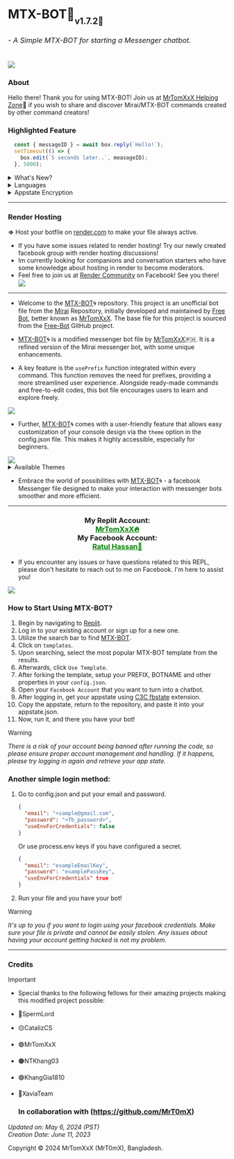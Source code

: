 <h1>MTX-BOT🤖<sub><sub>v1.7.2🚀</sub><br><sub><sub><h6>- A Simple MTX-BOT for starting a Messenger chatbot.</h6></sub></sub></sub></h1>

<img align="center" src="https://i.postimg.cc/8kKq5btw/images-2.jpg"></a>

<h3>About</h3>

Hello there! Thank you for using MTX-BOT! Join us at [MrTomXxX Helping Zone](https://www.facebook.com/groups/tomxxx)🍪 if you wish to share and discover Mirai/MTX-BOT commands created by other command creators!


### Highlighted Feature
```js
  const { messageID } = await box.reply(`Hello!`);
  setTimeout(() => {
    box.edit(`5 seconds later..`, measageID);
  }, 5000);
```
  

<details>
  <summary>What's New?</summary>

### UPDATE!
  - New Box Feature for sending response using the bot.
  - New Env Credentials feature to hide your credentials.
</details>

<details>
  <summary>Languages</summary>
  
> - en = English-US 
> - vi = Vietnamese 
> - tl = Tagalog 
> - cb = Bisaya/Cebuano
> - bd = Bengali 
> - ar = Arabic

Go to your config.json and set it in the language property:
```json
{
  "language": "en",
}
```

Looking for a French language translation done by a local French! Your contribution would be greatly appreciated, and credits will be provided!
</details>

<details>
  <summary>Appstate Encryption</summary>
  
  Are you having an issue about getting your account stolen or hacked? This might due to your appstate provided which is stolen by other users. If you feel unsecure, try setting up *"encryptSt"* to *true* in the **config.json**.
  
  ```json
  {
    "encrpytSt": true
  }
  ```

  Encrypting won't affect the bot process and will only make the appstate harder to be used by thiefs and hackers. Furthermore, it may get laggy when opening the appstate.json after being encrypted but still it is worth a shot.
  
</details>

---
### Render Hosting
__=>__ Host your botfile on [render.com](https://dashboard.render.com) to make your file always active.
- If you have some issues related to render hosting! Try our newly created facebook group with render hosting discussions!
- Im currently looking for companions and conversation starters who have some knowledge about hosting in render to become moderators.
- Feel free to join us at [Render Community](https://www.facebook.com/groups/7389392131128817/?ref=share) on Facebook! See you there!
[<img align="center" src="https://i.ibb.co/DMXyLm3/Picsart-24-02-14-12-25-06-014.jpg">](https://www.facebook.com/groups/tomxxx)
</h1>

---

- Welcome to the [MTX-BOT](https://github.com/MrT0mX/MTX-BOT)🌀 repository. This project is an unofficial bot file from the [Mirai](https://github.com/m1raibot/miraiv2) Repository, initially developed and maintained by [Free Bot](https://github.com/MrT0mX/Free-Bot), better known as [MrTomXxX](https://github.com/MrT0mX). The base file for this project is sourced from the [Free-Bot](https://github.com/MrT0mX/Free-Bot.git) GitHub project.

- [MTX-BOT](https://github.com/MrT0mX/MTX-BOT)🌀 is a modified messenger bot file by [MrTomXxX](https://replit.com/Cat0Tom)🇵🇭. It is a refined version of the Mirai messenger bot, with some unique enhancements. 

- A key feature is the `usePrefix` function integrated within every command. This function removes the need for prefixes, providing a more streamlined user experience. Alongside ready-made commands and free-to-edit codes, this bot file encourages users to learn and explore freely.
<img align="center" src="https://i.imgur.com/Je8NbDn.jpg"/>

- Further, [MTX-BOT](https://github.com/MrT0mX/MTX-BOT)🌀 comes with a user-friendly feature that allows easy customization of your console design via the `theme` option in the config.json file. This makes it highly accessible, especially for beginners.
<img align="center" src="https://i.postimg.cc/NMmv3nSd/1690528355723-removebg-preview.png"/>

<details>
  <summary>Available Themes</summary>
  
> - Blue
> - Aqua
> - Fiery
> - Orange
> - Pink
> - Red
> - Retro
> - Sunlight
> - Teen
> - Summer
> - Flower
> - Ghost
> - Purple
> - Rainbow
> - Hacker

Go to your `config.json` and set it in the language property:
```json
{
  "DESIGN": {
    "Title": "MTX-BOT",
    "Theme": "Blue",
    "Admin": "YOUR_NAME"
  }
}
```
</details>

- Embrace the world of possibilities with [MTX-BOT](https://github.com/MrT0mX/MTX-BOT)🌀 - a facebook Messenger file designed to make your interaction with messenger bots smoother and more efficient.
---
<div align="center">
      <h3>My Replit Account:
      <a href="https://replit.com/Cat0Tom" style="color: green;"><br>MrTomXxX🔥</a>
        <br>
        My Facebook Account:<a href="https://www.facebook.com/MrTomXxX" style="color: green;"><br>Ratul Hassan🚀</a></h3></div>

- If you encounter any issues or have questions related to this REPL, please don't hesitate to reach out to me on Facebook. I'm here to assist you!

<img align="center" src="https://i.ibb.co/z4d9ttK/Screenshot-2024-01-25-06-40-30-01-a23b203fd3aafc6dcb84e438dda678b6.jpg"/>

### **How to Start Using MTX-BOT?**

1. Begin by navigating to [Replit](https://replit.com).
2. Log in to your existing account or sign up for a new one.
3. Utilize the search bar to find [MTX-BOT](https://github.com/MrT0mX/MTX-BOT).
4. Click on `templates`.
5. Upon searching, select the most popular MTX-BOT template from the results.
6. Afterwards, click `Use Template`.
7. After forking the template, setup your PREFIX, BOTNAME and other properties in your `config.json`.
8. Open your `Facebook Account` that you want to turn into a chatbot.
9. After logging in, get your appstate using [C3C fbstate](https://github.com/c3cbot/c3c-fbstate/archive/refs/tags/1.5.zip) extension.
10. Copy the appstate, return to the repository, and paste it into your appstate.json.
11. Now, run it, and there you have your bot!

> [!WARNING]
> *There is a risk of your account being banned after running the code, so please ensure proper account management and handling. If it happens, please try logging in again and retrieve your app state.*

### Another simple login method:
1. Go to config.json and put your email and password.
   ```json
   {
     "email": "<sample@gmail.com",
     "password": "<fb_password>",
     "useEnvForCredentials": false
   }
   ```
   Or use process.env keys if you have configured a secret.
   ```json
   {
     "email": "exampleEmailKey",
     "password": "examplePassKey",
     "useEnvForCredentials" true
   }
   ```
3. Run your file and you have your bot!

> [!WARNING]
> *It's up to you if you want to login using your facebook credentials. Make sure your file is private and cannot be easily stolen. Any issues about having your account getting hacked is not my problem.*

---

### Credits
> [!IMPORTANT]
> - Special thanks to the following fellows for their amazing projects making this modified project possible:
> - 🔴SpermLord
> - 🟡CatalizCS
> - 🟢MrTomXxX
> - 🟠NTKhang03
> - 🟣KhangGia1810
> - 🔵XaviaTeam
>
>   ### In collaboration with (https://github.com/MrT0mX)
>   
> _Updated on: May 6, 2024 (PST)<br>Creation Date: June 11, 2023_

Copyright © 2024 MrTomXxX (MrT0mX), Bangladesh.<br>
